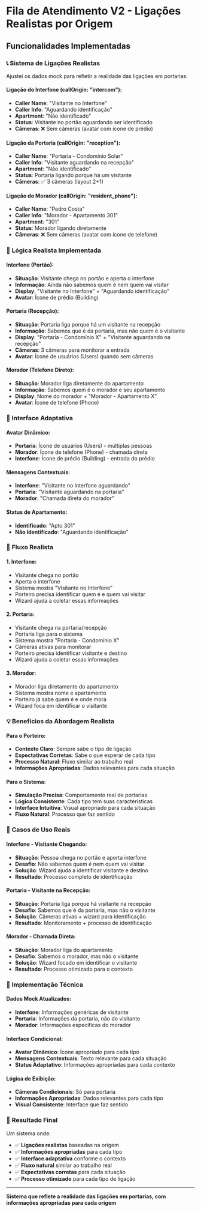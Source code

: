 # Fila de Atendimento V2 - Ligações Realistas por Origem

## Funcionalidades Implementadas

### 📞 **Sistema de Ligações Realistas**

Ajustei os dados mock para refletir a realidade das ligações em portarias:

#### **Ligação do Interfone (callOrigin: "intercom"):**
- **Caller Name**: "Visitante no Interfone"
- **Caller Info**: "Aguardando identificação"
- **Apartment**: "Não identificado"
- **Status**: Visitante no portão aguardando ser identificado
- **Câmeras**: ❌ Sem câmeras (avatar com ícone de prédio)

#### **Ligação da Portaria (callOrigin: "reception"):**
- **Caller Name**: "Portaria - Condomínio Solar"
- **Caller Info**: "Visitante aguardando na recepção"
- **Apartment**: "Não identificado"
- **Status**: Portaria ligando porque há um visitante
- **Câmeras**: ✅ 3 câmeras (layout 2+1)

#### **Ligação do Morador (callOrigin: "resident_phone"):**
- **Caller Name**: "Pedro Costa"
- **Caller Info**: "Morador - Apartamento 301"
- **Apartment**: "301"
- **Status**: Morador ligando diretamente
- **Câmeras**: ❌ Sem câmeras (avatar com ícone de telefone)

### 🎯 **Lógica Realista Implementada**

#### **Interfone (Portão):**
- **Situação**: Visitante chega no portão e aperta o interfone
- **Informação**: Ainda não sabemos quem é nem quem vai visitar
- **Display**: "Visitante no Interfone" + "Aguardando identificação"
- **Avatar**: Ícone de prédio (Building)

#### **Portaria (Recepção):**
- **Situação**: Portaria liga porque há um visitante na recepção
- **Informação**: Sabemos que é da portaria, mas não quem é o visitante
- **Display**: "Portaria - Condomínio X" + "Visitante aguardando na recepção"
- **Câmeras**: 3 câmeras para monitorar a entrada
- **Avatar**: Ícone de usuários (Users) quando sem câmeras

#### **Morador (Telefone Direto):**
- **Situação**: Morador liga diretamente do apartamento
- **Informação**: Sabemos quem é o morador e seu apartamento
- **Display**: Nome do morador + "Morador - Apartamento X"
- **Avatar**: Ícone de telefone (Phone)

### 🎨 **Interface Adaptativa**

#### **Avatar Dinâmico:**
- **Portaria**: Ícone de usuários (Users) - múltiplas pessoas
- **Morador**: Ícone de telefone (Phone) - chamada direta
- **Interfone**: Ícone de prédio (Building) - entrada do prédio

#### **Mensagens Contextuais:**
- **Interfone**: "Visitante no interfone aguardando"
- **Portaria**: "Visitante aguardando na portaria"
- **Morador**: "Chamada direta do morador"

#### **Status de Apartamento:**
- **Identificado**: "Apto 301"
- **Não Identificado**: "Aguardando identificação"

### 🔄 **Fluxo Realista**

#### **1. Interfone:**
- Visitante chega no portão
- Aperta o interfone
- Sistema mostra "Visitante no Interfone"
- Porteiro precisa identificar quem é e quem vai visitar
- Wizard ajuda a coletar essas informações

#### **2. Portaria:**
- Visitante chega na portaria/recepção
- Portaria liga para o sistema
- Sistema mostra "Portaria - Condomínio X"
- Câmeras ativas para monitorar
- Porteiro precisa identificar visitante e destino
- Wizard ajuda a coletar essas informações

#### **3. Morador:**
- Morador liga diretamente do apartamento
- Sistema mostra nome e apartamento
- Porteiro já sabe quem é e onde mora
- Wizard foca em identificar o visitante

### 💡 **Benefícios da Abordagem Realista**

#### **Para o Porteiro:**
- **Contexto Claro**: Sempre sabe o tipo de ligação
- **Expectativas Corretas**: Sabe o que esperar de cada tipo
- **Processo Natural**: Fluxo similar ao trabalho real
- **Informações Apropriadas**: Dados relevantes para cada situação

#### **Para o Sistema:**
- **Simulação Precisa**: Comportamento real de portarias
- **Lógica Consistente**: Cada tipo tem suas características
- **Interface Intuitiva**: Visual apropriado para cada situação
- **Fluxo Natural**: Processo que faz sentido

### 🎯 **Casos de Uso Reais**

#### **Interfone - Visitante Chegando:**
- **Situação**: Pessoa chega no portão e aperta interfone
- **Desafio**: Não sabemos quem é nem quem vai visitar
- **Solução**: Wizard ajuda a identificar visitante e destino
- **Resultado**: Processo completo de identificação

#### **Portaria - Visitante na Recepção:**
- **Situação**: Portaria liga porque há visitante na recepção
- **Desafio**: Sabemos que é da portaria, mas não o visitante
- **Solução**: Câmeras ativas + wizard para identificação
- **Resultado**: Monitoramento + processo de identificação

#### **Morador - Chamada Direta:**
- **Situação**: Morador liga do apartamento
- **Desafio**: Sabemos o morador, mas não o visitante
- **Solução**: Wizard focado em identificar o visitante
- **Resultado**: Processo otimizado para o contexto

### 🔧 **Implementação Técnica**

#### **Dados Mock Atualizados:**
- **Interfone**: Informações genéricas de visitante
- **Portaria**: Informações da portaria, não do visitante
- **Morador**: Informações específicas do morador

#### **Interface Condicional:**
- **Avatar Dinâmico**: Ícone apropriado para cada tipo
- **Mensagens Contextuais**: Texto relevante para cada situação
- **Status Adaptativo**: Informações apropriadas para cada contexto

#### **Lógica de Exibição:**
- **Câmeras Condicionais**: Só para portaria
- **Informações Apropriadas**: Dados relevantes para cada tipo
- **Visual Consistente**: Interface que faz sentido

### 🎯 **Resultado Final**

Um sistema onde:
- ✅ **Ligações realistas** baseadas na origem
- ✅ **Informações apropriadas** para cada tipo
- ✅ **Interface adaptativa** conforme o contexto
- ✅ **Fluxo natural** similar ao trabalho real
- ✅ **Expectativas corretas** para cada situação
- ✅ **Processo otimizado** para cada tipo de ligação

---

**Sistema que reflete a realidade das ligações em portarias, com informações apropriadas para cada origem**
